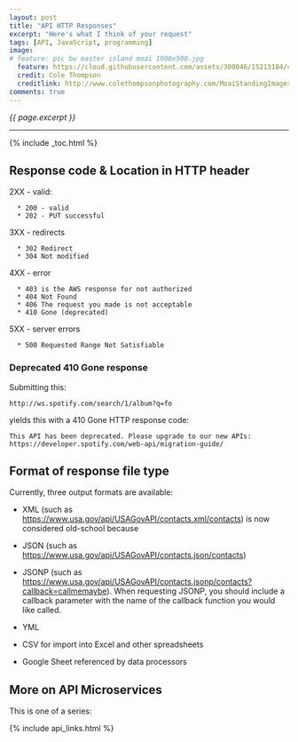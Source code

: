 ```yaml
---
layout: post
title: "API HTTP Responses"
excerpt: "Here's what I think of your request"
tags: [API, JavaScript, programming]
image:
# feature: pic bw easter island moai 1900x500.jpg
  feature: https://cloud.githubusercontent.com/assets/300046/15213184/cbe4bf88-1802-11e6-8f07-5b06236ac771.jpg
  credit: Cole Thompson
  creditlink: http://www.colethompsonphotography.com/MoaiStandingImages.htm
comments: true
---
```

<i>{{ page.excerpt }}</i>
<hr />
{% include _toc.html %}

## Response code & Location in HTTP header

2XX - valid:

      * 200 - valid
      * 202 - PUT successful

3XX - redirects

      * 302 Redirect
      * 304 Not modified

4XX - error

      * 403 is the AWS response for not authorized
      * 404	Not Found
      * 406	The request you made is not acceptable
      * 410 Gone (deprecated)

5XX - server errors

      * 500	Requested Range Not Satisfiable


### Deprecated 410 Gone response

Submitting this:

    http://ws.spotify.com/search/1/album?q=fo

yields this with a 410 Gone HTTP response code:

    This API has been deprecated. Please upgrade to our new APIs: https://developer.spotify.com/web-api/migration-guide/


## Format of response file type

Currently, three output formats are available:

* XML (such as https://www.usa.gov/api/USAGovAPI/contacts.xml/contacts)
   is now considered old-school because

* JSON (such as https://www.usa.gov/api/USAGovAPI/contacts.json/contacts)

* JSONP (such as https://www.usa.gov/api/USAGovAPI/contacts.jsonp/contacts?callback=callmemaybe). When requesting JSONP, you should include a callback parameter with the name of the callback function you would like called.

* YML

* CSV for import into Excel and other spreadsheets

* Google Sheet referenced by data processors



## More on API Microservices #

This is one of a series:

{% include api_links.html %}
